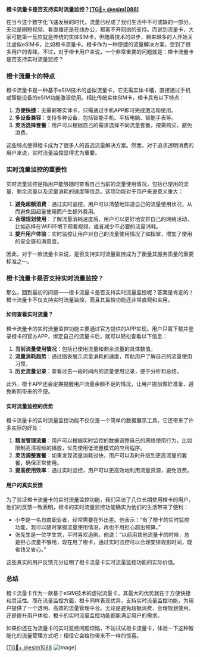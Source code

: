 **橙卡流量卡是否支持实时流量监控？[[TG💪+ @esim1088](https://t.me/s/esim1088)]**

在当今这个数字化飞速发展的时代，流量已经成了我们生活中不可或缺的一部分。无论是刷短视频、看直播还是在线办公，都离不开网络的支持。而说到流量卡，大家可能第一反应就是传统的实体SIM卡，但随着技术的进步，越来越多的人开始关注虚拟eSIM卡，比如橙卡流量卡。橙卡作为一种便捷的流量解决方案，受到了很多用户的青睐。不过，对于橙卡用户来说，一个非常重要的问题就是：橙卡流量卡是否支持实时流量监控？

### 橙卡流量卡的特点

橙卡流量卡是一种基于eSIM技术的虚拟流量卡，它无需实体卡槽，直接通过手机或智能设备的eSIM功能激活使用。相比传统实体SIM卡，橙卡具有以下特点：

1. **方便快捷**：无需邮寄实体卡，只需通过手机APP即可完成激活和使用。
2. **多设备兼容**：支持多种设备，包括智能手机、平板电脑、智能手表等。
3. **灵活选择套餐**：用户可以根据自己的需求选择不同流量套餐，按需购买，避免浪费。

这些特点使得橙卡成为了很多人的首选流量解决方案。然而，对于追求透明消费的用户来说，实时流量监控显得尤为重要。

### 实时流量监控的重要性

实时流量监控是指用户能够随时查看自己当前的流量使用情况，包括已使用的流量、剩余流量以及流量消耗的速度等信息。这项功能对于用户来说意义重大：

1. **避免超额消费**：通过实时监控，用户可以清楚地知道自己的流量使用状况，从而避免因超量使用而产生额外费用。
2. **合理规划使用**：了解流量消耗速度后，用户可以更好地安排自己的网络活动，比如选择在WiFi环境下观看视频，或者减少不必要的流量消耗。
3. **提升用户体验**：实时监控让用户对自己的流量使用情况了如指掌，增加了使用的安全感和满意度。

因此，对于一款流量卡来说，是否支持实时流量监控成为了衡量其服务质量的重要标准之一。

### 橙卡流量卡是否支持实时流量监控？

那么，回到最初的问题——橙卡流量卡是否支持实时流量监控呢？答案是肯定的！橙卡流量卡不仅支持实时流量监控，而且其监控功能还非常直观和实用。

#### 如何查看实时流量？

橙卡流量卡的实时流量监控功能主要通过官方提供的APP实现。用户只需下载并登录橙卡的官方APP，绑定自己的流量卡后，就可以轻松查看以下信息：

1. **当前流量使用情况**：包括已使用流量和剩余流量的具体数值。
2. **流量消耗趋势**：通过图表展示流量消耗的速度，帮助用户了解自己的流量使用习惯。
3. **历史流量记录**：查看过去一段时间内的流量使用记录，便于分析和总结。

此外，橙卡APP还会定期提醒用户流量余额不足的情况，让用户提前做好准备，避免断网带来的不便。

#### 实时流量监控的优势

橙卡流量卡的实时流量监控功能不仅仅是一个简单的数据展示工具，它还带来了许多实际的好处：

1. **精准管理流量**：用户可以根据实时监控的数据调整自己的网络使用行为，比如限制高清视频的播放，优先使用低流量模式的应用程序。
2. **灵活调整套餐**：如果发现流量消耗过快，用户可以及时升级到更高流量的套餐，确保正常使用。
3. **提高使用效率**：通过实时监控，用户可以更高效地利用流量资源，避免浪费。

#### 用户的真实反馈

为了验证橙卡流量卡的实时流量监控功能，我们采访了几位长期使用橙卡的用户。他们的反馈一致表明，橙卡的实时流量监控功能确实为他们的生活带来了便利：

- 小李是一名自由职业者，经常需要在外出差。他表示：“有了橙卡的实时监控功能，我可以随时掌握流量使用情况，再也不用担心超出预算。”
- 张先生是一位学生党，平时喜欢追剧。他说：“以前用其他流量卡的时候，总是担心流量不够用，现在用了橙卡，通过实时监控可以合理安排观影时间，既省钱又省心。”

这些真实的用户反馈充分证明了橙卡流量卡实时流量监控功能的实际价值。

### 总结

橙卡流量卡作为一款基于eSIM技术的虚拟流量卡，其最大的优势就在于方便快捷和灵活性。而在流量监控方面，橙卡同样表现优异，支持实时流量监控功能，为用户提供了一个透明、高效的流量管理平台。无论是避免超额消费、合理规划使用，还是提升用户体验，橙卡的实时流量监控功能都能满足用户的需求。

如果你还在为流量卡的实时监控问题烦恼，不妨试试橙卡流量卡，体验一下这种智能化的流量管理方式吧！相信它会给你带来不一样的惊喜。

[[TG💪+ @esim1088](https://t.me/s/esim1088) ![Image](https://i.postimg.cc/4NQfJmqS/Snipaste-2025-05-13-00-14-12.png)]